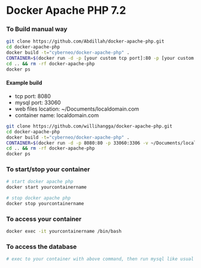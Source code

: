 # Docker Apache PHP 7.2

### To Build manual way
``` bash
git clone https://github.com/Abdillah/docker-apache-php.git
cd docker-apache-php
docker build -t="cyberneo/docker-apache-php" .
CONTAINER=$(docker run -d -p [your custom tcp port]:80 -p [your custom mysql port]:3306 -v /your/path/to/serve:/var/www/html --name yourcontainername cyberneo/docker-apache-php)
cd .. && rm -rf docker-apache-php
docker ps
```

#### Example build
- tcp port: 8080
- mysql port: 33060
- web files location: ~/Documents/localdomain.com
- container name: localdomain.com

``` bash
git clone https://github.com/willihangga/docker-apache-php.git
cd docker-apache-php
docker build -t="cyberneo/docker-apache-php" .
CONTAINER=$(docker run -d -p 8080:80 -p 33060:3306 -v ~/Documents/localdomain.com:/var/www/html --name localdomain.com cyberneo/docker-apache-php)
cd .. && rm -rf docker-apache-php
docker ps
```

### To start/stop your container
``` bash
# start docker apache php
docker start yourcontainername

# stop docker apache php
docker stop yourcontainername
```

### To access your container
``` bash
docker exec -it yourcontainername /bin/bash
```

### To access the database
``` bash
# exec to your container with above command, then run mysql like usual
```

